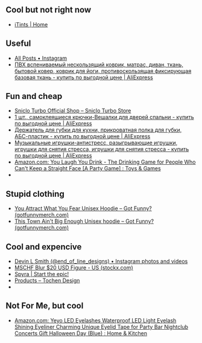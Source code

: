 ## Cool but not right now
- [iTints | Home](https://www.itints.com/)

## Useful
- [All Posts • Instagram](https://www.instagram.com/p/Cq7nEW7AMh6/)
- [ПВХ вспениваемый нескользящий коврик, матрас, диван, ткань, бытовой ковер, коврик для йоги, противоскользящая фиксирующая базовая ткань - купить по выгодной цене | AliExpress](https://aliexpress.ru/item/1005004370037015.html?sku_id=12000028958415867&spm=a2g2w.productlist.search_results.0.50f24aa6FUK9yk)

## Fun and cheap
- [Sniclo Turbo Official Shop – Sniclo Turbo Store](https://sniclo.com/)
- [1 шт., самоклеящиеся крючки-Вешалки для дверей спальни - купить по выгодной цене | AliExpress](https://aliexpress.ru/item/1005005393789909.html?sku_id=12000032880134940&spm=a2g2w.productlist.search_results.4.23fa4aa6SyfQ4v)
- [Держатель для губки для кухни, прикроватная полка для губки, АБС-пластик - купить по выгодной цене | AliExpress](https://aliexpress.ru/item/1005004114781662.html?sku_id=12000028080374969&spm=a2g2w.productlist.search_results.10.42c64aa6JaKDlL)
- [Музыкальные игрушки-антистресс, разыгрывающие игрушки, игрушки для снятия стресса, игрушки для снятия стресса - купить по выгодной цене | AliExpress](https://aliexpress.ru/item/1005005338392394.html?sku_id=12000032663332043&spm=.search_results.0.45264aa6tfbV8R)
- [Amazon.com: You Laugh You Drink - The Drinking Game for People Who Can't Keep a Straight Face [A Party Game] : Toys & Games](https://www.amazon.com/You-Laugh-Drink-Drinking-Straight/dp/B08FCVJ7N2)
- 

## Stupid clothing
- [You Attract What You Fear Unisex Hoodie – Got Funny? (gotfunnymerch.com)](https://gotfunnymerch.com/products/you-attract-what-you-fear-unisex-hoodie)
- [This Town Ain't Big Enough Unisex hoodie – Got Funny? (gotfunnymerch.com)](https://gotfunnymerch.com/products/this-town-aint-big-enough-unisex-hoodie)

## Cool and expencive
- [Devin L Smith (@end_of_line_designs) • Instagram photos and videos](https://www.instagram.com/end_of_line_designs/)
- [MSCHF Blur $20 USD Figure - US (stockx.com)](https://stockx.com/mschf-blur-figure)
- [Spyra | Start the epic!](https://spyra.com/collections/all)
- [Products – Tochen Design](https://tochendesign.com/pages/products)
- 

## Not For Me, but cool
- [Amazon.com: Yeyo LED Eyelashes Waterproof LED Light Eyelash Shining Eyeliner Charming Unique Eyelid Tape for Party Bar Nightclub Concerts Gift Halloween Day (Blue) : Home & Kitchen](https://www.amazon.com/Eyelashes-Waterproof-Eyeliner-NightClub-Halloween/dp/B074WFD9KV/ref=sr_1_2?keywords=led%2Beyelashes&qid=1682865949&sr=8-2&th=1)
